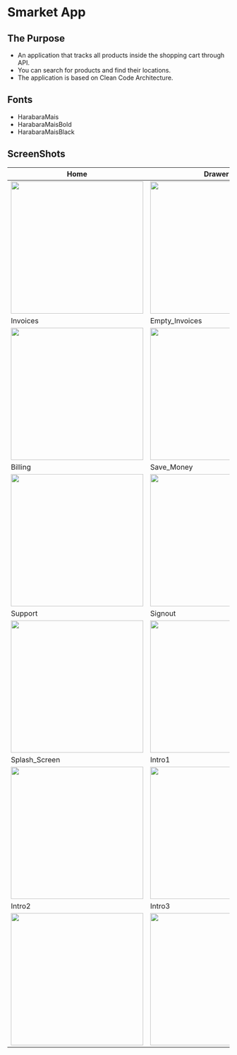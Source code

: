 # Smarket App

## The Purpose

- An application that tracks all products inside the shopping cart through API.
- You can search for products and find their locations.
- The application is based on Clean Code Architecture.

## Fonts

- HarabaraMais
- HarabaraMaisBold
- HarabaraMaisBlack

## ScreenShots


| Home | Drawer |
|---|---|
|<img src="https://user-images.githubusercontent.com/47388207/210511777-7dc683eb-2bd0-49d3-bab2-4370a539d069.jpg" height="300" />|<img src="https://user-images.githubusercontent.com/47388207/210511799-de13c9f7-cd8d-4f89-a8e4-09d3c909d1b7.jpg" height="300" />|
| Invoices | Empty_Invoices |
|<img src="https://user-images.githubusercontent.com/47388207/210512282-a6a94589-1064-487e-aa84-f829835c92ec.jpg" height="300" />|<img src="https://user-images.githubusercontent.com/47388207/210512470-adcef090-8b12-47d4-9d20-6f09eb0c9f68.jpg" height="300" />|
| Billing | Save_Money |
|<img src="https://user-images.githubusercontent.com/47388207/210512215-fea93698-767e-48b5-9e65-2588fa05ae75.jpg" height="300" />|<img src="https://user-images.githubusercontent.com/47388207/210512237-407ed7cc-4297-48d2-b920-153623d184f6.jpg" height="300" />|
| Support | Signout |
|<img src="https://user-images.githubusercontent.com/47388207/210512110-b9f6816c-5c00-44aa-8246-ded9ae6d7a6d.jpg" height="300" />|<img src="https://user-images.githubusercontent.com/47388207/210512162-1a87696c-401d-4b3c-bd4d-865d116e62af.jpg" height="300" />|
| Splash_Screen | Intro1 |
|<img src="https://github.com/Rahma-Alaa/Smart-Cart/assets/141377975/76aa29ed-2b15-4dc6-b4c2-db5f473e22d2.jpg" height="300" />|<img src="https://github.com/Rahma-Alaa/Smart-Cart/assets/141377975/b2bf308c-26cc-4517-9540-b0064eae6d7d.jpg" height="300" />|
| Intro2 | Intro3 |
|<img src="https://github.com/Rahma-Alaa/Smart-Cart/assets/141377975/2c78879d-d8f2-4004-8138-e7679f9ce522.jpg" height="300" />|<img src="https://github.com/Rahma-Alaa/Smart-Cart/assets/141377975/0cb4e70b-4d95-4c6f-835d-a07f207c64b8.jpg" height="300" />|



